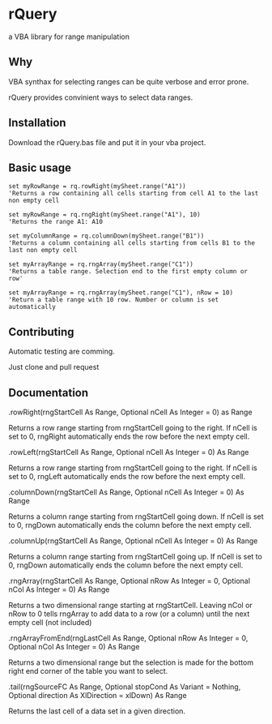 rQuery
===========================================
a VBA library for range manipulation


Why
---

VBA synthax for selecting ranges can be quite verbose and error prone.

rQuery provides convinient ways to select data ranges.


Installation
------------
Download the rQuery.bas file and put it in your vba project.

Basic usage
-----
```vba
set myRowRange = rq.rowRight(mySheet.range("A1"))
'Returns a row containing all cells starting from cell A1 to the last non empty cell

set myRowRange = rq.rngRight(mySheet.range("A1"), 10)
'Returns the range A1: A10

set myColumnRange = rq.columnDown(mySheet.range("B1"))
'Returns a column containing all cells starting from cells B1 to the last non empty cell

set myArrayRange = rq.rngArray(mySheet.range("C1"))
'Returns a table range. Selection end to the first empty column or row'

set myArrayRange = rq.rngArray(mySheet.range("C1"), nRow = 10)
'Return a table range with 10 row. Number or column is set automatically
```

Contributing
------------

Automatic testing are comming.

Just clone and pull request


Documentation
-------------


.rowRight(rngStartCell As Range, Optional nCell As Integer = 0) as Range

Returns a row range starting from rngStartCell going to the right. If nCell is set to 0, rngRight automatically ends the row before the next empty cell.

.rowLeft(rngStartCell As Range, Optional nCell As Integer = 0) As Range

Returns a row range starting from rngStartCell going to the right. If nCell is set to 0, rngLeft automatically ends the row before the next empty cell.

.columnDown(rngStartCell As Range, Optional nCell As Integer = 0) As Range

Returns a column range starting from rngStartCell going down. If nCell is set to 0, rngDown automatically ends the column before the next empty cell.

.columnUp(rngStartCell As Range, Optional nCell As Integer = 0) As Range

Returns a column range starting from rngStartCell going up. If nCell is set to 0, rngDown automatically ends the column before the next empty cell.

.rngArray(rngStartCell As Range, Optional nRow As Integer = 0, Optional nCol As Integer = 0) As Range

Returns a two dimensional range starting at rngStartCell. Leaving nCol or nRow to 0 tells rngArray to add data to a row (or a column) until the next empty cell (not included)

.rngArrayFromEnd(rngLastCell As Range, Optional nRow As Integer = 0, Optional nCol As Integer = 0) As Range

Returns a two dimensional range but the selection is made for the bottom right end corner of the table you want to select.


.tail(rngSourceFC As Range, Optional stopCond As Variant = Nothing, Optional direction As XlDirection = xlDown) As Range

Returns the last cell of a data set in a given direction.
